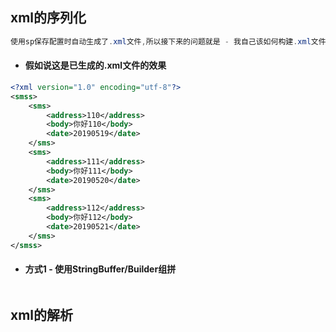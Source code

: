 ## xml的序列化

```java
使用sp保存配置时自动生成了.xml文件,所以接下来的问题就是 - 我自己该如何构建.xml文件？
```

* #### 假如说这是已生成的.xml文件的效果

```xml
<?xml version="1.0" encoding="utf-8"?>
<smss>
    <sms>
        <address>110</address>
        <body>你好110</body>
        <date>20190519</date>
    </sms>
    <sms>
        <address>111</address>
        <body>你好111</body>
        <date>20190520</date>
    </sms>
    <sms>
        <address>112</address>
        <body>你好112</body>
        <date>20190521</date>
    </sms>
</smss>
```

* #### 方式1 - 使用StringBuffer/Builder组拼

```java

```

## xml的解析



